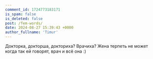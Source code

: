 ```yaml
---
comment_id: 1724773183171
is_spam: false
is_deleted: false
post: /fem-words/
date: 2024-08-27 15:39:43 +0000
author_fullname: 'Timur'
---
```


Докторка, докторша, докториха? Врачиха? Жена терпеть не может когда так ей говорят, врач и всё она :)
